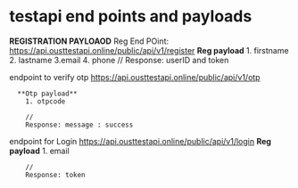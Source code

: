 # testapi end points and payloads


**REGISTRATION PAYLOAOD**
Reg End POint:  
https://api.ousttestapi.online/public/api/v1/register 
            **Reg payload**
        1. firstname
        2. lastname
        3.email
        4. phone
        //
        Response: userID  and token

endpoint to verify otp
https://api.ousttestapi.online/public/api/v1/otp

      **Otp payload**
        1. otpcode
      
        //
        Response: message : success


endpoint for Login
https://api.ousttestapi.online/public/api/v1/login
      **Reg payload**
        1. email
     
        //
        Response: token




